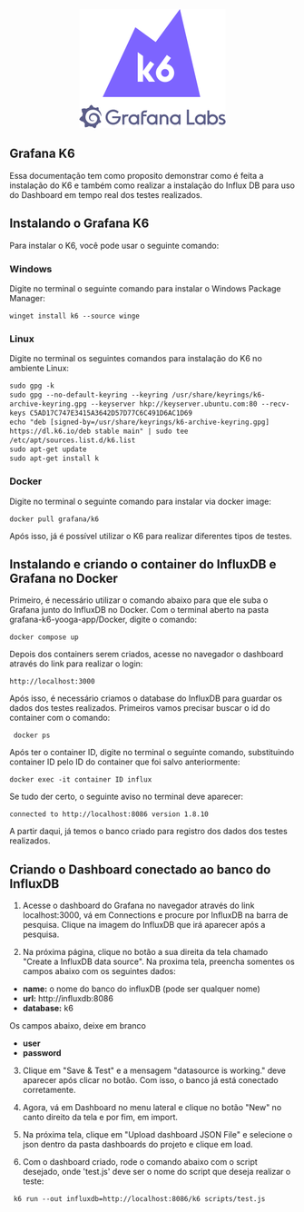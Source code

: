 <p align="center"><img src="assets/k6-logo-with-grafana.svg" alt="k6" width="258" height="210" /></a></p>

## Grafana K6

Essa documentação tem como proposito demonstrar como é feita a instalação do K6 e também como realizar a instalação do Influx DB para uso do Dashboard em tempo real dos testes realizados.

## Instalando o Grafana K6 

Para instalar o K6, você pode usar o seguinte comando:

### Windows

Digite no terminal o seguinte comando para instalar o Windows Package Manager:

```
winget install k6 --source winge
```

### Linux 

Digite no terminal os seguintes comandos para instalação do K6 no ambiente Linux:

```
sudo gpg -k
sudo gpg --no-default-keyring --keyring /usr/share/keyrings/k6-archive-keyring.gpg --keyserver hkp://keyserver.ubuntu.com:80 --recv-keys C5AD17C747E3415A3642D57D77C6C491D6AC1D69
echo "deb [signed-by=/usr/share/keyrings/k6-archive-keyring.gpg] https://dl.k6.io/deb stable main" | sudo tee /etc/apt/sources.list.d/k6.list
sudo apt-get update
sudo apt-get install k
```

### Docker

Digite no terminal o seguinte comando para instalar via docker image:

```
docker pull grafana/k6
```

Após isso, já é possível utilizar o K6 para realizar diferentes tipos de testes.


## Instalando e criando o container do InfluxDB e Grafana no Docker

Primeiro, é necessário utilizar o comando abaixo para que ele suba o Grafana junto do InfluxDB no Docker. Com o terminal aberto na pasta grafana-k6-yooga-app/Docker, digite o comando:

```
docker compose up
```

Depois dos containers serem criados, acesse no navegador o dashboard através do link para realizar o login:

```
http://localhost:3000
```

Após isso, é necessário criamos o database do InfluxDB para guardar os dados dos testes realizados. Primeiros vamos precisar buscar o id do container com o comando: 

```
 docker ps
```

Após ter o container ID, digite no terminal o seguinte comando, substituindo container ID pelo ID do container que foi salvo anteriormente:

```
docker exec -it container ID influx
```

Se tudo der certo, o seguinte aviso no terminal deve aparecer:

```
connected to http://localhost:8086 version 1.8.10
```

A partir daqui, já temos o banco criado para registro dos dados dos testes realizados.


## Criando o Dashboard conectado ao banco do InfluxDB

1. Acesse o dashboard do Grafana no navegador através do link localhost:3000, vá em Connections e procure por InfluxDB na barra de pesquisa. Clique na imagem do InfluxDB que irá aparecer após a pesquisa.

2. Na próxima página, clique no botão a sua direita da tela chamado "Create a InfluxDB data source". Na proxima tela, preencha somentes os campos abaixo com os seguintes dados:

- <b>name:</b> o nome do banco do influxDB (pode ser qualquer nome)
- <b>url:</b> http://influxdb:8086
- <b>database:</b> k6

Os campos abaixo, deixe em branco
- <b>user</b> 
- <b>password</b> 

3. Clique em "Save & Test" e a mensagem "datasource is working." deve aparecer após clicar no botão. Com isso, o banco já está conectado corretamente. 

4. Agora, vá em Dashboard no menu lateral e clique no botão "New" no canto direito da tela e por fim, em import.

5. Na próxima tela, clique em "Upload dashboard JSON File" e selecione o json dentro da pasta dashboards do projeto e clique em load.

6. Com o dashboard criado, rode o comando abaixo com o script desejado, onde 'test.js' deve ser o nome do script que deseja realizar o teste:

```
 k6 run --out influxdb=http://localhost:8086/k6 scripts/test.js
```





